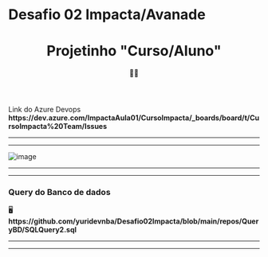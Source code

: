 # Desafio 02 Impacta/Avanade

<h1 align="center"> Projetinho "Curso/Aluno" </h1>
<header>
🌟🚀

 

</header>
<body>
<label>Link do Azure Devops</label>
 <strong>https://dev.azure.com/ImpactaAula01/CursoImpacta/_boards/board/t/CursoImpacta%20Team/Issues</strong>
	
 <hr/>
 <hr/>

 ![image](https://github.com/yuridevnba/Desafio02Impacta/assets/100159089/f4a7c180-eed7-4c1f-a2e0-4efa0ad38c2d)

<hr/>
<hr/>

 <h3>Query do Banco de dados</h3>
 🖥️
  <strong>https://github.com/yuridevnba/Desafio02Impacta/blob/main/repos/QueryBD/SQLQuery2.sql</strong>
 <hr/>
 <hr/>
 <h5>
   
 



